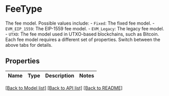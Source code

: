 # FeeType

The fee model. Possible values include: - `Fixed`: The fixed fee model.  - `EVM_EIP_1559`: The EIP-1559 fee model. - `EVM_Legacy`: The legacy fee model. - `UTXO`: The fee model used in UTXO-based blockchains, such as Bitcoin.  Each fee model requires a different set of properties. Switch between the above tabs for details. 

## Properties

Name | Type | Description | Notes
------------ | ------------- | ------------- | -------------

[[Back to Model list]](../README.md#documentation-for-models) [[Back to API list]](../README.md#documentation-for-api-endpoints) [[Back to README]](../README.md)


